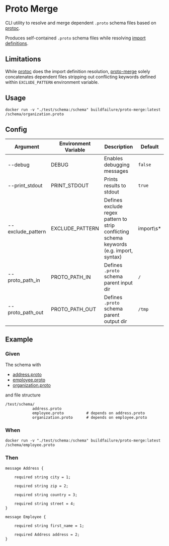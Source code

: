 # Proto Merge
CLI utility to resolve and merge dependent `.proto` schema files based on [protoc](https://github.com/protocolbuffers/protobuf).

Produces self-contained `.proto` schema files while resolving [import definitions](https://developers.google.com/protocol-buffers/docs/proto3#importing_definitions).

## Limitations
While [protoc](https://github.com/protocolbuffers/protobuf) does the import definition resolution, [proto-merge](./) solely concatenates
dependent files stripping out conflicting keywords defined within `EXCLUDE_PATTERN` environment variable.

## Usage

    docker run -v "./test/schema:/schema" buildfailure/proto-merge:latest /schema/organization.proto

## Config

| Argument | Environment Variable  | Description | Default |
|---|---|---|---|
| --debug | DEBUG | Enables debugging messages  | `false` |
| --print_stdout  | PRINT_STDOUT  | Prints results to stdout | `true` |
| --exclude_pattern  | EXCLUDE_PATTERN  | Defines exclude regex pattern to strip conflicting schema keywords (e.g. import, syntax) | import\s*|package\s*|syntax\s*= |
| --proto_path_in  | PROTO_PATH_IN  | Defines `.proto` schema parent input dir  | `/` |
| --proto_path_out  | PROTO_PATH_OUT  | Defines `.proto` schema parent output dir  | `/tmp` |

## Example

### Given

The schema with
- [address.proto](./test/schema/address.proto)
- [employee.proto](./test/schema/employee.proto)
- [organization.proto](./test/schema/organization.proto)

and file structure

    /test/schema/
                address.proto
                employee.proto          # depends on address.proto
                organization.proto      # depends on employee.proto

### When

    docker run -v "./test/schema:/schema" buildfailure/proto-merge:latest /schema/employee.proto

### Then

    message Address {

        required string city = 1;

        required string zip = 2;

        required string country = 3;

        required string street = 4;
    }

    message Employee {

        required string first_name = 1;

        required Address address = 2;
    }
